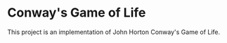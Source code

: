 Conway's Game of Life
===

This project is an implementation of John Horton Conway's Game of Life.

